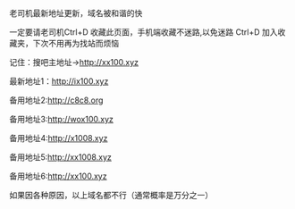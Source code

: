老司机最新地址更新，域名被和谐的快

一定要请老司机Ctrl+D 收藏此页面，手机端收藏不迷路,以免迷路
Ctrl+D 加入收藏夹，下次不用再为找站而烦恼

记住：搜吧主地址->http://xx100.xyz

最新地址1：http://ix100.xyz

备用地址2:http://c8c8.org

备用地址3:http://wox100.xyz

备用地址4:http://x1008.xyz

备用地址5:http://xx1008.xyz

备用地址6:http://xx100.xyz

如果因各种原因，以上域名都不行（通常概率是万分之一） 
